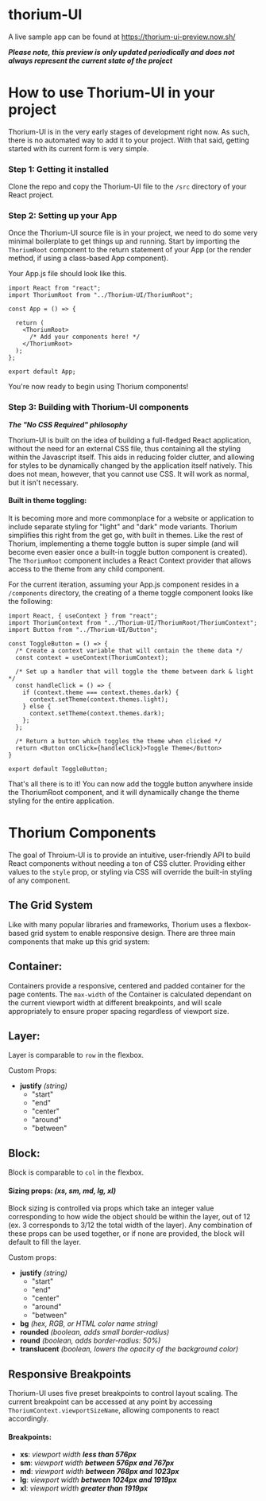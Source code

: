 # thorium-UI
A live sample app can be found at https://thorium-ui-preview.now.sh/

***Please note, this preview is only updated periodically and does not always represent the current state of the project***

# How to use Thorium-UI in your project
Thorium-UI is in the very early stages of development right now. As such, there is no automated way to add it to your project.
With that said, getting started with its current form is very simple.

### Step 1: Getting it installed
Clone the repo and copy the Thorium-UI file to the `/src` directory of your React project.

### Step 2: Setting up your App
Once the Thorium-UI source file is in your project, we need to do some very minimal boilerplate to get things up and running. Start by importing the `ThoriumRoot` component to the return statement of your App (or the render method, if using a class-based App component).

Your App.js file should look like this.

```
import React from "react";
import ThoriumRoot from "../Thorium-UI/ThoriumRoot";

const App = () => {

  return (
    <ThoriumRoot>
      /* Add your components here! */
    </ThoriumRoot>
  );
};

export default App;
```

You're now ready to begin using Thorium components!

### Step 3: Building with Thorium-UI components
***The "No CSS Required" philosophy***

Thorium-UI is built on the idea of building a full-fledged React application, without the need for an external CSS file, thus containing all the styling within the Javascript itself. This aids in reducing folder clutter, and allowing for styles to be dynamically changed by the application itself natively. This does not mean, however, that you cannot use CSS. It will work as normal, but it isn't necessary.

#### Built in theme toggling:
It is becoming more and more commonplace for a website or application to include separate styling for "light" and "dark" mode variants. Thorium simplifies this right from the get go, with built in themes. Like the rest of Thorium, implementing a theme toggle button is super simple (and will become even easier once a built-in toggle button component is created). The `ThoriumRoot` component includes a React Context provider that allows access to the theme from any child component.

For the current iteration, assuming your App.js component resides in a `/components` directory, the creating of a theme toggle component looks like the following:

```
import React, { useContext } from "react";
import ThoriumContext from "../Thorium-UI/ThoriumRoot/ThoriumContext";
import Button from "../Thorium-UI/Button";

const ToggleButton = () => {
  /* Create a context variable that will contain the theme data */
  const context = useContext(ThoriumContext);
  
  /* Set up a handler that will toggle the theme between dark & light */
  const handleClick = () => {
    if (context.theme === context.themes.dark) {
      context.setTheme(context.themes.light);
    } else {
      context.setTheme(context.themes.dark);
    };
  };
  
  /* Return a button which toggles the theme when clicked */
  return <Button onClick={handleClick}>Toggle Theme</Button>
}

export default ToggleButton;
```

That's all there is to it! You can now add the toggle button anywhere inside the ThoriumRoot component, and it will dynamically change the theme styling for the entire application.
# Thorium Components
The goal of Throium-UI is to provide an intuitive, user-friendly API to build React components without needing a ton of CSS clutter. Providing either values to the `style` prop, or styling via CSS will override the built-in styling of any component.
## The Grid System
Like with many popular libraries and frameworks, Thorium uses a flexbox-based grid system to enable responsive design. There are three main components that make up this grid system:
## Container:
Containers provide a responsive, centered and padded container for the page contents. The `max-width` of the Container is calculated dependant on the current viewport width at different breakpoints, and will scale appropriately to ensure proper spacing regardless of viewport size.
## Layer:
Layer is comparable to `row` in the flexbox.

Custom Props:
  - **justify** *(string)*
    + "start"
    + "end"
    + "center"
    + "around"
    + "between"
## Block:
Block is comparable to `col` in the flexbox.

#### Sizing props: *(xs, sm, md, lg, xl)*
Block sizing is controlled via props which take an integer value corresponding to how wide the object should be within the layer, out of 12 (ex. 3 corresponds to 3/12 the total width of the layer). Any combination of these props can be used together, or if none are provided, the block will default to fill the layer.

  Custom props:
  - **justify** *(string)*
    + "start"
    + "end"
    + "center"
    + "around"
    + "between"
  - **bg** *(hex, RGB, or HTML color name string)*
  - **rounded** *(boolean, adds small border-radius)*
  - **round** *(boolean, adds border-radius: 50%)*
  - **translucent** *(boolean, lowers the opacity of the background color)*
 ## Responsive Breakpoints
 Thorium-UI uses five preset breakpoints to control layout scaling. The current breakpoint can be accessed at any point by accessing `ThoriumContext.viewportSizeName`, allowing components to react accordingly.
 #### Breakpoints:
  - **xs**: *viewport width* ***less than 576px***
  - **sm**: *viewport width* ***between 576px and 767px***
  - **md**: *viewport width* ***between 768px and  1023px***
  - **lg**: *viewport width* ***between 1024px and 1919px***
  - **xl**: *viewport width* ***greater than 1919px***
